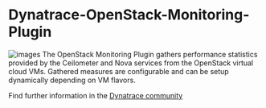 # Dynatrace-OpenStack-Monitoring-Plugin
![images](https://cloud.githubusercontent.com/assets/7805851/6255965/4fa40564-b782-11e4-9150-ae6b0a131d8e.jpg) The OpenStack Monitoring Plugin gathers performance statistics provided by the Ceilometer and Nova services from the OpenStack virtual cloud VMs. Gathered measures are configurable and can be setup dynamically depending on VM flavors.

Find further information in the [Dynatrace community](https://community.dynatrace.com/community/display/DL/OpenStack+Monitoring+Plugin)
